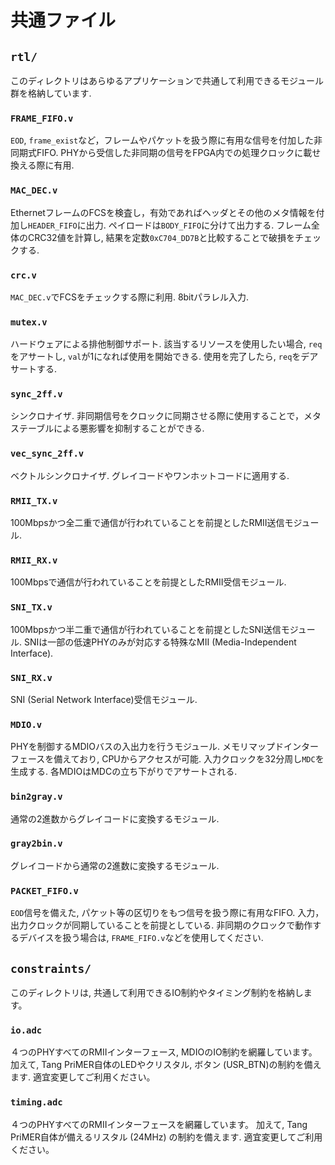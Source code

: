 # 共通ファイル

## `rtl/`
このディレクトリはあらゆるアプリケーションで共通して利用できるモジュール群を格納しています.

### `FRAME_FIFO.v`
`EOD`, `frame_exist`など，フレームやパケットを扱う際に有用な信号を付加した非同期式FIFO.
PHYから受信した非同期の信号をFPGA内での処理クロックに載せ換える際に有用.

### `MAC_DEC.v`
EthernetフレームのFCSを検査し，有効であればヘッダとその他のメタ情報を付加し`HEADER_FIFO`に出力.
ペイロードは`BODY_FIFO`に分けて出力する.
フレーム全体のCRC32値を計算し, 結果を定数`0xC704_DD7B`と比較することで破損をチェックする.

### `crc.v`
`MAC_DEC.v`でFCSをチェックする際に利用. 8bitパラレル入力.

### `mutex.v`
ハードウェアによる排他制御サポート. 該当するリソースを使用したい場合, `req`をアサートし, `val`が1になれば使用を開始できる. 
使用を完了したら, `req`をデアサートする. 

### `sync_2ff.v`
シンクロナイザ. 非同期信号をクロックに同期させる際に使用することで，メタステーブルによる悪影響を抑制することができる.

### `vec_sync_2ff.v`
ベクトルシンクロナイザ. グレイコードやワンホットコードに適用する. 

### `RMII_TX.v`
100Mbpsかつ全二重で通信が行われていることを前提としたRMII送信モジュール.

### `RMII_RX.v`
100Mbpsで通信が行われていることを前提としたRMII受信モジュール.

### `SNI_TX.v`
100Mbpsかつ半二重で通信が行われていることを前提としたSNI送信モジュール.
SNIは一部の低速PHYのみが対応する特殊なMII (Media-Independent Interface).

### `SNI_RX.v`
SNI (Serial Network Interface)受信モジュール.

### `MDIO.v`
PHYを制御するMDIOバスの入出力を行うモジュール. メモリマップドインターフェースを備えており, CPUからアクセスが可能. 入力クロックを32分周し`MDC`を生成する. 
各MDIOはMDCの立ち下がりでアサートされる.

### `bin2gray.v`
通常の2進数からグレイコードに変換するモジュール.

### `gray2bin.v`
グレイコードから通常の2進数に変換するモジュール.

### `PACKET_FIFO.v`
`EOD`信号を備えた, パケット等の区切りをもつ信号を扱う際に有用なFIFO.
入力，出力クロックが同期していることを前提としている.
非同期のクロックで動作するデバイスを扱う場合は, `FRAME_FIFO.v`などを使用してください.

## `constraints/`
このディレクトリは, 共通して利用できるIO制約やタイミング制約を格納します。

### `io.adc`
４つのPHYすべてのRMIIインターフェース, MDIOのIO制約を網羅しています。
加えて, Tang PriMER自体のLEDやクリスタル, ボタン (USR_BTN)の制約を備えます.
適宜変更してご利用ください。

### `timing.adc`
４つのPHYすべてのRMIIインターフェースを網羅しています。
加えて, Tang PriMER自体が備えるリスタル (24MHz) の制約を備えます.
適宜変更してご利用ください。
